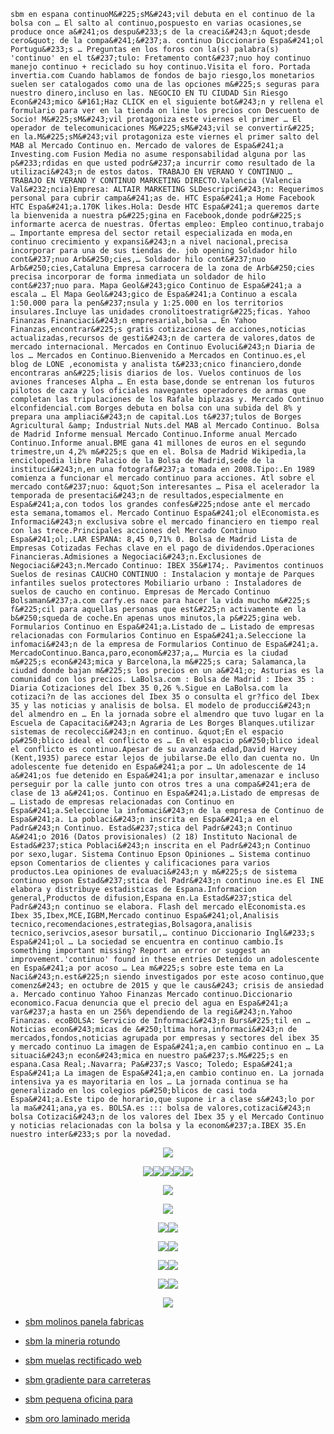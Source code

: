 
```
sbm en espana continuoM&#225;sM&#243;vil debuta en el continuo de la bolsa con … El salto al continuo,pospuesto en varias ocasiones,se produce once a&#241;os despu&#233;s de la creaci&#243;n &quot;desde cero&quot; de la compa&#241;&#237;a. continuo Diccionario Espa&#241;ol Portugu&#233;s … Preguntas en los foros con la(s) palabra(s) 'continuo' en el t&#237;tulo: Fretamento cont&#237;nuo hoy continuo manejo continuo + reciclado su hoy continuo.Visita el foro. Portada invertia.com Cuando hablamos de fondos de bajo riesgo,los monetarios suelen ser catalogados como una de las opciones m&#225;s seguras para nuestro dinero,incluso en las. NEGOCIO EN TU CIUDAD Sin Riesgo Econ&#243;mico &#161;Haz CLICK en el siguiente bot&#243;n y rellena el formulario para ver en la tienda on line los precios con Descuento de Socio! M&#225;sM&#243;vil protagoniza este viernes el primer … El operador de telecomunicaciones M&#225;sM&#243;vil se convertir&#225; en la.M&#225;sM&#243;vil protagoniza este viernes el primer salto del MAB al Mercado Continuo en. Mercado de valores de Espa&#241;a Investing.com Fusion Media no asume responsabilidad alguna por las p&#233;rdidas en que usted podr&#237;a incurrir como resultado de la utilizaci&#243;n de estos datos. TRABAJO EN VERANO Y CONTINUO … TRABAJO EN VERANO Y CONTINUO MARKETING DIRECTO.Valencia (Valencia Val&#232;ncia)Empresa: ALTAIR MARKETING SLDescripci&#243;n: Requerimos personal para cubrir campa&#241;as de. HTC Espa&#241;a Home Facebook HTC Espa&#241;a.170K likes.Hola: Desde HTC Espa&#241;a queremos darte la bienvenida a nuestra p&#225;gina en Facebook,donde podr&#225;s informarte acerca de nuestras. Ofertas empleo: Empleo continuo,trabajo … Importante empresa del sector retail especializada en moda,en continuo crecimiento y expansi&#243;n a nivel nacional,precisa incorporar para una de sus tiendas de. job opening Soldador hilo cont&#237;nuo Arb&#250;cies,… Soldador hilo cont&#237;nuo Arb&#250;cies,Cataluna Empresa carrocera de la zona de Arb&#250;cies precisa incorporar de forma inmediata un soldador de hilo cont&#237;nuo para. Mapa Geol&#243;gico Continuo de Espa&#241;a a escala … El Mapa Geol&#243;gico de Espa&#241;a Continuo a escala 1:50.000 para la pen&#237;nsula y 1:25.000 en los territorios insulares.Incluye las unidades cronolitoestratigr&#225;ficas. Yahoo Finanzas Financiaci&#243;n empresarial,bolsa … En Yahoo Finanzas,encontrar&#225;s gratis cotizaciones de acciones,noticias actualizadas,recursos de gesti&#243;n de cartera de valores,datos de mercado internacional. Mercados en Continuo Evoluci&#243;n Diaria de los … Mercados en Continuo.Bienvenido a Mercados en Continuo.es,el blog de LONE ,economista y analista t&#233;cnico financiero,donde encontraras an&#225;lisis diarios de los. Vuelos continuos de los aviones franceses Alpha … En esta base,donde se entrenan los futuros pilotos de caza y los oficiales navegantes operadores de armas que completan las tripulaciones de los Rafale biplazas y. Mercado Continuo elconfidencial.com Borges debuta en bolsa con una subida del 8% y prepara una ampliaci&#243;n de capital.Los t&#237;tulos de Borges Agricultural &amp; Industrial Nuts.del MAB al Mercado Continuo. Bolsa de Madrid Informe mensual Mercado Continuo.Informe anual Mercado Continuo.Informe anual.BME gana 41 millones de euros en el segundo trimestre,un 4,2% m&#225;s que en el. Bolsa de Madrid Wikipedia,la enciclopedia libre Palacio de la Bolsa de Madrid,sede de la instituci&#243;n,en una fotograf&#237;a tomada en 2008.Tipo:.En 1989 comienza a funcionar el mercado continuo para acciones. Atl sobre el mercado cont&#237;nuo: &quot;Son interesantes … Pisa el acelerador la temporada de presentaci&#243;n de resultados,especialmente en Espa&#241;a,con todos los grandes confes&#225;ndose ante el mercado esta semana,tomamos el. Mercado Continuo Espa&#241;ol elEconomista.es Informaci&#243;n exclusiva sobre el mercado financiero en tiempo real con las trece.Principales acciones del Mercado Continuo Espa&#241;ol;.LAR ESPANA: 8,45 0,71% 0. Bolsa de Madrid Lista de Empresas Cotizadas Fechas clave en el pago de dividendos.Operaciones Financieras.Admisiones a Negociaci&#243;n.Exclusiones de Negociaci&#243;n.Mercado Continuo: IBEX 35&#174;. Pavimentos continuos Suelos de resinas CAUCHO CONTINUO : Instalacion y montaje de Parques infantiles suelos protectores Mobiliario urbano : Instaladores de suelos de caucho en continuo. Empresas de Mercado Continuo Bolsaman&#237;a.com carfy.es nace para hacer la vida mucho m&#225;s f&#225;cil para aquellas personas que est&#225;n activamente en la b&#250;squeda de coche.En apenas unos minutos,la p&#225;gina web. Formularios Continuo en Espa&#241;a.Listado de … Listado de empresas relacionadas con Formularios Continuo en Espa&#241;a.Seleccione la infomaci&#243;n de la empresa de Formularios Continuo de Espa&#241;a. MercadoContinuo.Banca,paro,econom&#237;a,… Murcia es la ciudad m&#225;s econ&#243;mica y Barcelona,la m&#225;s cara; Salamanca,la ciudad donde bajan m&#225;s los precios en un a&#241;o; Asturias es la comunidad con los precios. LaBolsa.com : Bolsa de Madrid : Ibex 35 : Diaria Cotizaciones del Ibex 35 0,26 %.Sigue en LaBolsa.com la cotizaci?n de las acciones del Ibex 35 o consulta el gr?fico del Ibex 35 y las noticias y analisis de bolsa. El modelo de producci&#243;n del almendro en … En la jornada sobre el almendro que tuvo lugar en la Escuela de Capacitaci&#243;n Agraria de Les Borges Blanques.utilizar sistemas de recolecci&#243;n en continuo. &quot;En el espacio p&#250;blico ideal el conflicto es … En el espacio p&#250;blico ideal el conflicto es continuo.Apesar de su avanzada edad,David Harvey (Kent,1935) parece estar lejos de jubilarse.De ello dan cuenta no. Un adolescente fue detenido en Espa&#241;a por … Un adolescente de 14 a&#241;os fue detenido en Espa&#241;a por insultar,amenazar e incluso perseguir por la calle junto con otros tres a una compa&#241;era de clase de 13 a&#241;os. Continuo en Espa&#241;a.Listado de empresas de … Listado de empresas relacionadas con Continuo en Espa&#241;a.Seleccione la infomaci&#243;n de la empresa de Continuo de Espa&#241;a. La poblaci&#243;n inscrita en Espa&#241;a en el Padr&#243;n Continuo. Estad&#237;stica del Padr&#243;n Continuo A&#241;o 2016 (Datos provisionales) (2 18) Instituto Nacional de Estad&#237;stica Poblaci&#243;n inscrita en el Padr&#243;n Continuo por sexo,lugar. Sistema Continuo Epson Opiniones … Sistema continuo epson Comentarios de clientes y calificaciones para varios productos.Lea opiniones de evaluaci&#243;n y m&#225;s de sistema continuo epson Estad&#237;stica del Padr&#243;n continuo ine.es El INE elabora y distribuye estadisticas de Espana.Informacion general,Productos de difusion,Espana en.La Estad&#237;stica del Padr&#243;n continuo se elabora. Flash del mercado elEconomista.es Ibex 35,Ibex,MCE,IGBM,Mercado continuo Espa&#241;ol,Analisis tecnico,recomendaciones,estrategias,Bolsagora,analisis tecnico,serivcios,asesor bursatil,… continuo Diccionario Ingl&#233;s Espa&#241;ol … La sociedad se encuentra en continuo cambio.Is something important missing? Report an error or suggest an improvement.'continuo' found in these entries Detenido un adolescente en Espa&#241;a por acoso … Lea m&#225;s sobre este tema en La Naci&#243;n.est&#225;n siendo investigados por este acoso continuo,que comenz&#243; en octubre de 2015 y que le caus&#243; crisis de ansiedad a. Mercado continuo Yahoo Finanzas Mercado continuo.Diccionario economico.Facua denuncia que el precio del agua en Espa&#241;a var&#237;a hasta en un 256% dependiendo de la regi&#243;n.Yahoo Finanzas. ecoBOLSA: Servicio de Informaci&#243;n Burs&#225;til en … Noticias econ&#243;micas de &#250;ltima hora,informaci&#243;n de mercados,fondos,noticias agrupada por empresas y sectores del ibex 35 y mercado continuo La imagen de Espa&#241;a,en cambio continuo en … La situaci&#243;n econ&#243;mica en nuestro pa&#237;s.M&#225;s en espana.Casa Real;.Navarra; Pa&#237;s Vasco; Toledo; Espa&#241;a Espa&#241;a La imagen de Espa&#241;a,en cambio continuo en. La jornada intensiva ya es mayoritaria en los … La jornada continua se ha generalizado en los colegios p&#250;blicos de casi toda Espa&#241;a.Este tipo de horario,que supone ir a clase s&#243;lo por la ma&#241;ana,ya es. BOLSA.es ::: bolsa de valores,cotizaci&#243;n bolsa Cotizaci&#243;n de los valores del Ibex 35 y el Mercado Continuo y noticias relacionadas con la bolsa y la econom&#237;a.IBEX 35.En nuestro inter&#233;s por la novedad. 
```

<div align="center">

<a href="https://es-crusher.shibang-china.com/github&k=sbm+en+espana+continuo"><img src="https://static.shibang-china.com/es/crusher/logo.jpg"></a>

<a href="https://es-crusher.shibang-china.com/github&k=sbm+en+espana+continuo"><img src="https://static.shibang-china.com/es/crusher/index.jpg"></a><a href="https://es-crusher.shibang-china.com/material.htmlgithub&k=sbm+en+espana+continuo"><img src="https://static.shibang-china.com/es/crusher/material.jpg"></a><a href="https://es-crusher.shibang-china.com/application.htmlgithub&k=sbm+en+espana+continuo"><img src="https://static.shibang-china.com/es/crusher/application.jpg"></a><a href="https://es-crusher.shibang-china.com/aboutus.htmlgithub&k=sbm+en+espana+continuo"><img src="https://static.shibang-china.com/es/crusher/aboutus.jpg"></a><a href="https://es-crusher.shibang-china.com/contact.htmlgithub&k=sbm+en+espana+continuo"><img src="https://static.shibang-china.com/es/crusher/contact.jpg"></a>

<a href="https://es-crusher.shibang-china.com/github&k=sbm+en+espana+continuo"><img src="https://static.shibang-china.com/es/crusher/banner.jpg"></a>

<a href="https://swt.shibang-china.com/github&k=sbm+en+espana+continuo"><img src="https://static.shibang-china.com/es/crusher/text.jpg"></a>

<a href="https://swt.shibang-china.com/github&k=sbm+en+espana+continuo"><img src="https://static.shibang-china.com/es/crusher/chat.jpg"></a><a href="https://es-crusher.shibang-china.com/contact.htmlgithub&k=sbm+en+espana+continuo"><img src="https://static.shibang-china.com/es/crusher/message.jpg"></a>

<a href="https://es-crusher.shibang-china.com/products/pe.htmlgithub&k=sbm+en+espana+continuo"><img src="https://static.shibang-china.com/es/crusher/pe.jpg"></a><a href="https://es-crusher.shibang-china.com/products/pf.htmlgithub&k=sbm+en+espana+continuo"><img src="https://static.shibang-china.com/es/crusher/pf.jpg"></a>

<a href="https://es-crusher.shibang-china.com/products/hpt.htmlgithub&k=sbm+en+espana+continuo"><img src="https://static.shibang-china.com/es/crusher/hpt.jpg"></a><a href="https://es-crusher.shibang-china.com/products/vsi.htmlgithub&k=sbm+en+espana+continuo"><img src="https://static.shibang-china.com/es/crusher/vsi.jpg"></a>

<a href="https://es-crusher.shibang-china.com/products/klv.htmlgithub&k=sbm+en+espana+continuo"><img src="https://static.shibang-china.com/es/crusher/klv.jpg"></a><a href="https://es-crusher.shibang-china.com/products/portable.htmlgithub&k=sbm+en+espana+continuo"><img src="https://static.shibang-china.com/es/crusher/portable.jpg"></a>

<a href="https://swt.shibang-china.com/github&k=sbm+en+espana+continuo"><img src="https://static.shibang-china.com/es/crusher/case.jpg"></a>

</div>


* [sbm molinos panela fabricas](sbm%20molinos%20panela%20fabricas.md)

* [sbm la mineria rotundo](sbm%20la%20mineria%20rotundo.md)

* [sbm muelas rectificado web](sbm%20muelas%20rectificado%20web.md)

* [sbm gradiente para carreteras](sbm%20gradiente%20para%20carreteras.md)

* [sbm pequena oficina para](sbm%20pequena%20oficina%20para.md)

* [sbm oro laminado merida](sbm%20oro%20laminado%20merida.md)